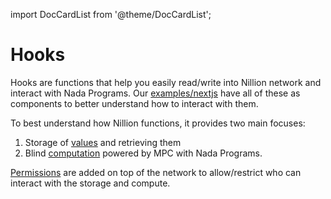 import DocCardList from '@theme/DocCardList';

# Hooks
Hooks are functions that help you easily read/write into Nillion network and interact with Nada Programs. Our [examples/nextjs](https://github.com/NillionNetwork/client-ts/tree/main/examples-nextjs) have all of these as components to better understand how to interact with them.

To best understand how Nillion functions, it provides two main focuses:
1. Storage of [values](./js-client-hooks-values.md) and retrieving them
2. Blind [computation](./js-client-hooks-compute.md) powered by MPC with Nada Programs. 

[Permissions](./js-client-hooks-permissions.md) are added on top of the network to allow/restrict who can interact with the storage and compute. 

<DocCardList/>
